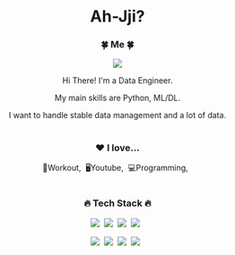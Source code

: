 

<div align="center">
<h1 style="text-align:center">Ah-Jji?</h1>
<h3>🍀 Me 🍀</h3>
<p><a href="https://notitleuntitle.github.io/" target="_blank"><img src="https://img.shields.io/badge/BLOG-EA4AAA?style=flat&logo=GitHub Sponsors&logoColor=white"/></a></p>
<p>Hi There! I'm a Data Engineer.</p>
<p> My main skills are Python, ML/DL.</p>
<p>I want to handle stable data management and a lot of data.</p>
  
#
<h3>❤️ I love...</h3>
<p>💪Workout,&nbsp;&nbsp;🖥Youtube,&nbsp;&nbsp;💻Programming,&nbsp;&nbsp;</p>
  
#
<h3>🔥 Tech Stack 🔥</h3>
<p><img src="https://img.shields.io/badge/HTML5-E34F26?style=flat&logo=html5&logoColor=white"/>&nbsp;&nbsp;<img src="https://img.shields.io/badge/CSS3-1572B6?style=flat&logo=css3&logoColor=white"/>&nbsp;&nbsp;<img src="https://img.shields.io/badge/JavaScript-gray?style=flat&logo=JavaScript&logoColor=F7DF1E"/>&nbsp;&nbsp;<img src="https://img.shields.io/badge/React-white?style=flat&logo=React&logoColor=61DAFB"/>&nbsp;&nbsp;</p>

<p><img src="https://img.shields.io/badge/Node.js-c2c5c5?style=flat&logo=Node.js&logoColor=339933"/>&nbsp;&nbsp;<img src="https://img.shields.io/badge/Python-white?style=flat&logo=Python&logoColor=#3776AB"/>&nbsp;&nbsp;<img src="https://img.shields.io/badge/c-pink?style=flat&logo=c&logoColor=#A8B9CC"/>&nbsp;&nbsp;<img src="https://img.shields.io/badge/MySQL-f1d8d9?style=flat&logo=MySQL&logoColor=4479A1"/>&nbsp;&nbsp;</p>


</div>


